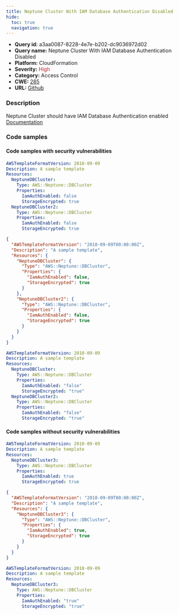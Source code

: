 ```yaml
---
title: Neptune Cluster With IAM Database Authentication Disabled
hide:
  toc: true
  navigation: true
---
```


<style>
  .highlight .hll {
    background-color: #ff171742;
  }
  .md-content {
    max-width: 1100px;
    margin: 0 auto;
  }
</style>

-   **Query id:** a3aa0087-8228-4e7e-b202-dc9036972d02
-   **Query name:** Neptune Cluster With IAM Database Authentication Disabled
-   **Platform:** CloudFormation
-   **Severity:** <span style="color:#bb2124">High</span>
-   **Category:** Access Control
-   **CWE:** <a href="https://cwe.mitre.org/data/definitions/285.html" onclick="newWindowOpenerSafe(event, 'https://cwe.mitre.org/data/definitions/285.html')">285</a>
-   **URL:** [Github](https://github.com/Checkmarx/kics/tree/master/assets/queries/cloudFormation/aws/neptune_cluster_with_iam_database_authentication_disabled)

### Description
Neptune Cluster should have IAM Database Authentication enabled<br>
[Documentation](https://docs.aws.amazon.com/AWSCloudFormation/latest/UserGuide/aws-resource-neptune-dbcluster.html#cfn-neptune-dbcluster-iamauthenabled)

### Code samples
#### Code samples with security vulnerabilities
```yaml title="Positive test num. 1 - yaml file" hl_lines="12 7"
AWSTemplateFormatVersion: 2010-09-09
Description: A sample template
Resources:
  NeptuneDBCluster:
    Type: AWS::Neptune::DBCluster
    Properties:
      IamAuthEnabled: false
      StorageEncrypted: true
  NeptuneDBCluster2:
    Type: AWS::Neptune::DBCluster
    Properties:
      IamAuthEnabled: false
      StorageEncrypted: true

```
```json title="Positive test num. 2 - json file" hl_lines="8 15"
{
  "AWSTemplateFormatVersion": "2010-09-09T00:00:00Z",
  "Description": "A sample template",
  "Resources": {
    "NeptuneDBCluster": {
      "Type": "AWS::Neptune::DBCluster",
      "Properties": {
        "IamAuthEnabled": false,
        "StorageEncrypted": true
      }
    },
    "NeptuneDBCluster2": {
      "Type": "AWS::Neptune::DBCluster",
      "Properties": {
        "IamAuthEnabled": false,
        "StorageEncrypted": true
      }
    }
  }
}

```
```yaml title="Positive test num. 3 - yaml file" hl_lines="12 7"
AWSTemplateFormatVersion: 2010-09-09
Description: A sample template
Resources:
  NeptuneDBCluster:
    Type: AWS::Neptune::DBCluster
    Properties:
      IamAuthEnabled: "false"
      StorageEncrypted: "true"
  NeptuneDBCluster2:
    Type: AWS::Neptune::DBCluster
    Properties:
      IamAuthEnabled: "false"
      StorageEncrypted: "true"

```


#### Code samples without security vulnerabilities
```yaml title="Negative test num. 1 - yaml file"
AWSTemplateFormatVersion: 2010-09-09
Description: A sample template
Resources:
  NeptuneDBCluster3:
    Type: AWS::Neptune::DBCluster
    Properties:
      IamAuthEnabled: true
      StorageEncrypted: true

```
```json title="Negative test num. 2 - json file"
{
  "AWSTemplateFormatVersion": "2010-09-09T00:00:00Z",
  "Description": "A sample template",
  "Resources": {
    "NeptuneDBCluster3": {
      "Type": "AWS::Neptune::DBCluster",
      "Properties": {
        "IamAuthEnabled": true,
        "StorageEncrypted": true
      }
    }
  }
}

```
```yaml title="Negative test num. 3 - yaml file"
AWSTemplateFormatVersion: 2010-09-09
Description: A sample template
Resources:
  NeptuneDBCluster3:
    Type: AWS::Neptune::DBCluster
    Properties:
      IamAuthEnabled: "true"
      StorageEncrypted: "true"

```
